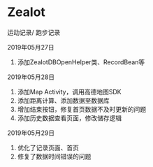 # Zealot
运动记录/ 跑步记录

2019年05月27日
1. 添加ZealotDBOpenHelper类、RecordBean等

2019年05月28日
1. 添加Map Activity，调用高德地图SDK
2. 添加距离计算、添加数据至数据库
3. 增加结束按钮，修复首页数据不及时更新的问题
4. 添加历史数据查看页面，修改储存逻辑

2019年05月29日
1. 优化了记录页面、首页
2. 修复了数据时间错误的问题
